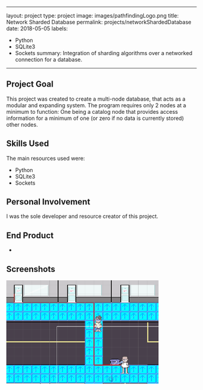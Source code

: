 
---
layout: project
type: project
image: images/pathfindingLogo.png
title: Network Sharded Database
permalink: projects/networkShardedDatabase
date: 2018-05-05
labels:
  - Python
  - SQLite3
  - Sockets
summary: Integration of sharding algorithms over a networked connection for a database.
---


## Project Goal
This project was created to create a multi-node database, that acts as a modular and expanding system. The program requires only 2 nodes at a minimum to function: One being a catalog node that provides access information for a minimum of one (or zero if no data is currently stored) other nodes. 

## Skills Used
  The main resources used were:
  * Python
  * SQLite3
  * Sockets
  
## Personal Involvement
I was the sole developer and resource creator of this project.
  
## End Product

* 

## Screenshots
<img class="ui large rounded image center floated" src="../images/PathfindingExample1.png">



